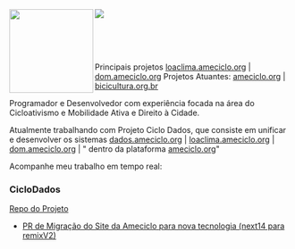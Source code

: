 <img align="left" height="150em" src="https://user-images.githubusercontent.com/87591265/172029932-67a144d4-48b4-4103-864f-6dc5ca1ee2ec.png"/>

<img src="https://readme-typing-svg.herokuapp.com?size=27&duration=3000&width=610&height=80&lines=Olá!+Bem+vinda(o)+ao+meu+Github!;+Sou+o+Ítalo!;Desenvolvedor+Full+Stack!;Fica+à+vontade!!;">

<br><br><br>

Principais projetos [loaclima.ameciclo.org](https://loaclima.ameciclo.org/) | [dom.ameciclo.org](https://dom.ameciclo.org/)
Projetos Atuantes: [ameciclo.org](https://ameciclo.org/) | [bicicultura.org.br](https://bicicultura.org.br/)

Programador e Desenvolvedor com experiência focada na área do Cicloativismo e Mobilidade Ativa e Direito à Cidade.

Atualmente trabalhando com Projeto Ciclo Dados, que consiste em unificar e desenvolver os sistemas [dados.ameciclo.org](https://dados.ameciclo.org/) | [loaclima.ameciclo.org](https://loaclima.ameciclo.org/) | [dom.ameciclo.org](https://dom.ameciclo.org/) | " dentro da plataforma [ameciclo.org](https://www.ameciclo.org/)" 

Acompanhe meu trabalho em tempo real:

### CicloDados
[Repo do Projeto](https://github.com/Ameciclo/ameciclo)
- [PR de Migração do Site da Ameciclo para nova tecnologia (next14 para remixV2)](https://github.com/Ameciclo/ameciclo/pull/109)
